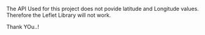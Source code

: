 The API Used for this project does not povide latitude and Longitude values.
Therefore the Leflet Library will not work.

Thank YOu..!
